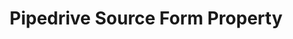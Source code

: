 ---
# -------------------------- #
#        CONTENT TYPE        #
# -------------------------- #

content-type: "api-form"
form-type: "source"
key: "source-form-properties-pipedrive-object"


# -------------------------- #
#        OBJECT INFO         #
# -------------------------- #

title: "Pipedrive Source Form Property"
api-type: "platform.pipedrive"
display-name: "Pipedrive"

source-type: "saas"
docs-name: "pipedrive"

description: ""


# -------------------------- #
#      OBJECT ATTRIBUTES     #
# -------------------------- #

uses-start-date: true

object-attributes:
  - name: "api_token"
    type: "string"
    required: true
    description: |
      A {{ form-property.display-name }} API token, used to authenticate to {{ form-property.display-name }}'s API.

      **Note**: In {{ form-property.display-name }}, API tokens are unique to each {{ form-property.display-name }} user. The API token provided should be associated with a {{ form-property.display-name }} user with Admin permissions, which will ensure Stitch can successfully access and replicate all data from {{ form-property.display-name }}.
    value: "<API_TOKEN>"
---